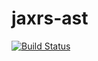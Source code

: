 jaxrs-ast
=========


[![Build Status](https://travis-ci.org/gextech/jaxrs-ast.svg?branch=master)](https://travis-ci.org/gextech/jaxrs-ast)
